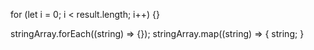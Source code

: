 for (let i = 0; i < result.length; i++) {}

stringArray.forEach((string) => {});
stringArray.map((string) => {
string;
}

